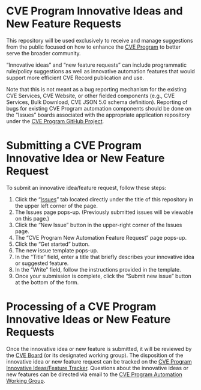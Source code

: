 # CVE Program Innovative Ideas and New Feature Requests
This repository will be used exclusively to receive and manage suggestions from the public focused on how to enhance the [CVE Program](https://www.cve.org/) to better serve the broader community.  

“Innovative ideas” and “new feature requests” can include programmatic rule/policy suggestions as well as innovative automation features that would support more efficient CVE Record publication and use.

Note that this is not meant as a bug reporting mechanism for the existing CVE Services, CVE Website, or other fielded components (e.g., CVE Services, Bulk Download, CVE JSON 5.0 schema definition). Reporting of bugs for existing CVE Program automation components should be done on the “Issues” boards associated with the appropriate application repository under the [CVE Program GitHub Project](https://github.com/CVEProject).

# Submitting a CVE Program Innovative Idea or New Feature Request
To submit an innovative idea/feature request, follow these steps:   
   
1. Click the “[Issues](https://github.com/CVEProject/CVE-Program-Innovation-Ideas-and-Feature-Requests/issues)” tab located directly under the title of this repository in the upper left corner of the page.  
2. The Issues page pops-up. (Previously submitted issues will be viewable on this page.)
3. Click the “New Issue” button in the upper-right corner of the Issues page.
4. The “CVE Program New Automation Feature Request” page pops-up.
5. Click the “Get started” button.
6. The new issue template pops-up.
7. In the “Title” field, enter a title that briefly describes your innovative idea or suggested feature. 
8. In the “Write” field, follow the instructions provided in the template.
9. Once your submission is complete, click the “Submit new issue” button at the bottom of the form.

# Processing of a CVE Program Innovative Ideas or New Feature Requests
Once the innovative idea or new feature is submitted, it will be reviewed by the [CVE Board](https://www.cve.org/ProgramOrganization/Board) (or its designated working group). The disposition of the innovative idea or new feature request can be tracked on the [CVE Program Innovative Ideas/Feature Tracker](https://github.com/orgs/CVEProject/projects/14/views/1). Questions about the innovative ideas or new features can be directed via email to the [CVE Program Automation Working Group](mailto:AWG@cve-cwe-programs.groups.io).
